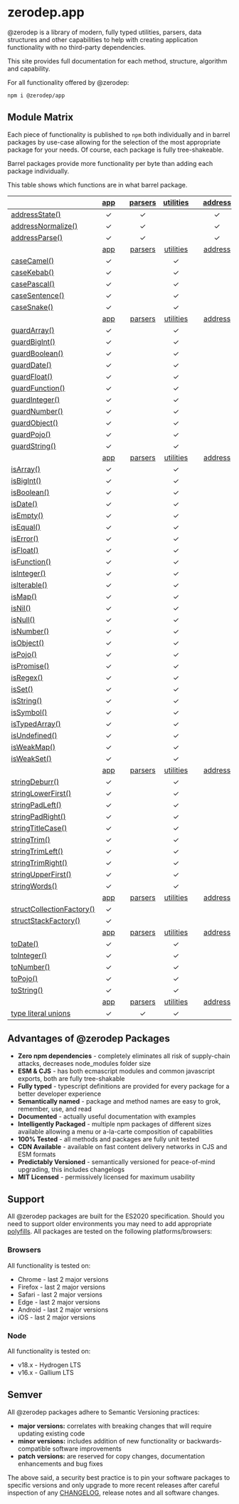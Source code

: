 # zerodep.app

@zerodep is a library of modern, fully typed utilities, parsers, data structures and other capabilities to help with creating application functionality with no third-party dependencies.

This site provides full documentation for each method, structure, algorithm and capability.

For all functionality offered by @zerodep:

```
npm i @zerodep/app
```

## Module Matrix

Each piece of functionality is published to `npm` both individually and in barrel packages by use-case allowing for the selection of the most appropriate package for your needs. Of course, each package is fully tree-shakeable.

Barrel packages provide more functionality per byte than adding each package individually.

This table shows which functions are in what barrel package.

|                                                   | [app](app.md) |     | [parsers](parsers.md) | [utilities](utilities.md) |     | [address](address.md) | [cases](case.md) | [guards](guard.md) | [is](is.md) | [strings](string.md) | [structs](struct.md) | [to](to.md) |
| ------------------------------------------------- | :-----------: | --- | :-------------------: | :-----------------------: | --- | :-------------------: | :--------------: | :----------------: | :---------: | :------------------: | :------------------: | :---------: |
| [addressState()](address/state.md)                |       ✓       |     |           ✓           |                           |     |           ✓           |                  |                    |             |                      |                      |             |
| [addressNormalize()](address/normalize.md)        |       ✓       |     |           ✓           |                           |     |           ✓           |                  |                    |             |                      |                      |             |
| [addressParse()](address/parse.md)                |       ✓       |     |           ✓           |                           |     |           ✓           |                  |                    |             |                      |                      |             |
|                                                   | [app](app.md) |     | [parsers](parsers.md) | [utilities](utilities.md) |     | [address](address.md) | [cases](case.md) | [guards](guard.md) | [is](is.md) | [strings](string.md) | [structs](struct.md) | [to](to.md) |
| [caseCamel()](case/camel.md)                      |       ✓       |     |                       |             ✓             |     |                       |        ✓         |                    |             |                      |                      |             |
| [caseKebab()](case/kebab.md)                      |       ✓       |     |                       |             ✓             |     |                       |        ✓         |                    |             |                      |                      |             |
| [casePascal()](case/pascal.md)                    |       ✓       |     |                       |             ✓             |     |                       |        ✓         |                    |             |                      |                      |             |
| [caseSentence()](case/sentence.md)                |       ✓       |     |                       |             ✓             |     |                       |        ✓         |                    |             |                      |                      |             |
| [caseSnake()](case/snake.md)                      |       ✓       |     |                       |             ✓             |     |                       |        ✓         |                    |             |                      |                      |             |
|                                                   | [app](app.md) |     | [parsers](parsers.md) | [utilities](utilities.md) |     | [address](address.md) | [cases](case.md) | [guards](guard.md) | [is](is.md) | [strings](string.md) | [structs](struct.md) | [to](to.md) |
| [guardArray()](guard/array.md)                    |       ✓       |     |                       |             ✓             |     |                       |                  |         ✓          |             |                      |                      |             |
| [guardBigInt()](guard/bigint.md)                  |       ✓       |     |                       |             ✓             |     |                       |                  |         ✓          |             |                      |                      |             |
| [guardBoolean()](guard/boolean.md)                |       ✓       |     |                       |             ✓             |     |                       |                  |         ✓          |             |                      |                      |             |
| [guardDate()](guard/date.md)                      |       ✓       |     |                       |             ✓             |     |                       |                  |         ✓          |             |                      |                      |             |
| [guardFloat()](guard/float.md)                    |       ✓       |     |                       |             ✓             |     |                       |                  |         ✓          |             |                      |                      |             |
| [guardFunction()](guard/function.md)              |       ✓       |     |                       |             ✓             |     |                       |                  |         ✓          |             |                      |                      |             |
| [guardInteger()](guard/integer.md)                |       ✓       |     |                       |             ✓             |     |                       |                  |         ✓          |             |                      |                      |             |
| [guardNumber()](guard/number.md)                  |       ✓       |     |                       |             ✓             |     |                       |                  |         ✓          |             |                      |                      |             |
| [guardObject()](guard/object.md)                  |       ✓       |     |                       |             ✓             |     |                       |                  |         ✓          |             |                      |                      |             |
| [guardPojo()](guard/pojo.md)                      |       ✓       |     |                       |             ✓             |     |                       |                  |         ✓          |             |                      |                      |             |
| [guardString()](guard/string.md)                  |       ✓       |     |                       |             ✓             |     |                       |                  |         ✓          |             |                      |                      |             |
|                                                   | [app](app.md) |     | [parsers](parsers.md) | [utilities](utilities.md) |     | [address](address.md) | [cases](case.md) | [guards](guard.md) | [is](is.md) | [strings](string.md) | [structs](struct.md) | [to](to.md) |
| [isArray()](is/array.md)                          |       ✓       |     |                       |             ✓             |     |                       |                  |                    |      ✓      |                      |                      |             |
| [isBigInt()](is/bigint.md)                        |       ✓       |     |                       |             ✓             |     |                       |                  |                    |      ✓      |                      |                      |             |
| [isBoolean()](is/boolean.md)                      |       ✓       |     |                       |             ✓             |     |                       |                  |                    |      ✓      |                      |                      |             |
| [isDate()](is/date.md)                            |       ✓       |     |                       |             ✓             |     |                       |                  |                    |      ✓      |                      |                      |             |
| [isEmpty()](is/empty.md)                          |       ✓       |     |                       |             ✓             |     |                       |                  |                    |      ✓      |                      |                      |             |
| [isEqual()](is/equal.md)                          |       ✓       |     |                       |             ✓             |     |                       |                  |                    |      ✓      |                      |                      |             |
| [isError()](is/error.md)                          |       ✓       |     |                       |             ✓             |     |                       |                  |                    |      ✓      |                      |                      |             |
| [isFloat()](is/float.md)                          |       ✓       |     |                       |             ✓             |     |                       |                  |                    |      ✓      |                      |                      |             |
| [isFunction()](is/function.md)                    |       ✓       |     |                       |             ✓             |     |                       |                  |                    |      ✓      |                      |                      |             |
| [isInteger()](is/integer.md)                      |       ✓       |     |                       |             ✓             |     |                       |                  |                    |      ✓      |                      |                      |             |
| [isIterable()](is/iterable.md)                    |       ✓       |     |                       |             ✓             |     |                       |                  |                    |      ✓      |                      |                      |             |
| [isMap()](is/map.md)                              |       ✓       |     |                       |             ✓             |     |                       |                  |                    |      ✓      |                      |                      |             |
| [isNil()](is/nil.md)                              |       ✓       |     |                       |             ✓             |     |                       |                  |                    |      ✓      |                      |                      |             |
| [isNull()](is/null.md)                            |       ✓       |     |                       |             ✓             |     |                       |                  |                    |      ✓      |                      |                      |             |
| [isNumber()](is/number.md)                        |       ✓       |     |                       |             ✓             |     |                       |                  |                    |      ✓      |                      |                      |             |
| [isObject()](is/object.md)                        |       ✓       |     |                       |             ✓             |     |                       |                  |                    |      ✓      |                      |                      |             |
| [isPojo()](is/pojo.md)                            |       ✓       |     |                       |             ✓             |     |                       |                  |                    |      ✓      |                      |                      |             |
| [isPromise()](is/promise.md)                      |       ✓       |     |                       |             ✓             |     |                       |                  |                    |      ✓      |                      |                      |             |
| [isRegex()](is/regex.md)                          |       ✓       |     |                       |             ✓             |     |                       |                  |                    |      ✓      |                      |                      |             |
| [isSet()](is/set.md)                              |       ✓       |     |                       |             ✓             |     |                       |                  |                    |      ✓      |                      |                      |             |
| [isString()](is/string.md)                        |       ✓       |     |                       |             ✓             |     |                       |                  |                    |      ✓      |                      |                      |             |
| [isSymbol()](is/symbol.md)                        |       ✓       |     |                       |             ✓             |     |                       |                  |                    |      ✓      |                      |                      |             |
| [isTypedArray()](is/typedArray.md)                |       ✓       |     |                       |             ✓             |     |                       |                  |                    |      ✓      |                      |                      |             |
| [isUndefined()](is/undefined.md)                  |       ✓       |     |                       |             ✓             |     |                       |                  |                    |      ✓      |                      |                      |             |
| [isWeakMap()](is/weakMap.md)                      |       ✓       |     |                       |             ✓             |     |                       |                  |                    |      ✓      |                      |                      |             |
| [isWeakSet()](is/weakSet.md)                      |       ✓       |     |                       |             ✓             |     |                       |                  |                    |      ✓      |                      |                      |             |
|                                                   | [app](app.md) |     | [parsers](parsers.md) | [utilities](utilities.md) |     | [address](address.md) | [cases](case.md) | [guards](guard.md) | [is](is.md) | [strings](string.md) | [structs](struct.md) | [to](to.md) |
| [stringDeburr()](string/deburr.md)                |       ✓       |     |                       |             ✓             |     |                       |                  |                    |             |          ✓           |                      |             |
| [stringLowerFirst()](string/lowerFirst.md)        |       ✓       |     |                       |             ✓             |     |                       |                  |                    |             |          ✓           |                      |             |
| [stringPadLeft()](string/padleft.md)              |       ✓       |     |                       |             ✓             |     |                       |                  |                    |             |          ✓           |                      |             |
| [stringPadRight()](string/padRight.md)            |       ✓       |     |                       |             ✓             |     |                       |                  |                    |             |          ✓           |                      |             |
| [stringTitleCase()](string/titleCase.md)          |       ✓       |     |                       |             ✓             |     |                       |                  |                    |             |          ✓           |                      |             |
| [stringTrim()](string/trim.md)                    |       ✓       |     |                       |             ✓             |     |                       |                  |                    |             |          ✓           |                      |             |
| [stringTrimLeft()](string/trimLeft.md)            |       ✓       |     |                       |             ✓             |     |                       |                  |                    |             |          ✓           |                      |             |
| [stringTrimRight()](string/trimRight.md)          |       ✓       |     |                       |             ✓             |     |                       |                  |                    |             |          ✓           |                      |             |
| [stringUpperFirst()](string/upperFirst.md)        |       ✓       |     |                       |             ✓             |     |                       |                  |                    |             |          ✓           |                      |             |
| [stringWords()](string/words.md)                  |       ✓       |     |                       |             ✓             |     |                       |                  |                    |             |          ✓           |                      |             |
|                                                   | [app](app.md) |     | [parsers](parsers.md) | [utilities](utilities.md) |     | [address](address.md) | [cases](case.md) | [guards](guard.md) | [is](is.md) | [strings](string.md) | [structs](struct.md) | [to](to.md) |
| [structCollectionFactory()](struct/collection.md) |       ✓       |     |                       |                           |     |                       |                  |                    |             |                      |          ✓           |             |
| [structStackFactory()](struct/stack.md)           |       ✓       |     |                       |                           |     |                       |                  |                    |             |                      |          ✓           |             |
|                                                   | [app](app.md) |     | [parsers](parsers.md) | [utilities](utilities.md) |     | [address](address.md) | [cases](case.md) | [guards](guard.md) | [is](is.md) | [strings](string.md) | [structs](struct.md) | [to](to.md) |
| [toDate()](to/date.md)                            |       ✓       |     |                       |             ✓             |     |                       |                  |                    |             |                      |                      |      ✓      |
| [toInteger()](to/integer.md)                      |       ✓       |     |                       |             ✓             |     |                       |                  |                    |             |                      |                      |      ✓      |
| [toNumber()](to/number.md)                        |       ✓       |     |                       |             ✓             |     |                       |                  |                    |             |                      |                      |      ✓      |
| [toPojo()](to/pojo.md)                            |       ✓       |     |                       |             ✓             |     |                       |                  |                    |             |                      |                      |      ✓      |
| [toString()](to/string.md)                        |       ✓       |     |                       |             ✓             |     |                       |                  |                    |             |                      |                      |      ✓      |
|                                                   | [app](app.md) |     | [parsers](parsers.md) | [utilities](utilities.md) |     | [address](address.md) | [cases](case.md) | [guards](guard.md) | [is](is.md) | [strings](string.md) | [structs](struct.md) | [to](to.md) |
| [type literal unions](types.md)                   |       ✓       |     |           ✓           |             ✓             |     |                       |                  |                    |             |                      |                      |             |

## Advantages of @zerodep Packages

- **Zero npm dependencies** - completely eliminates all risk of supply-chain attacks, decreases node_modules folder size
- **ESM & CJS** - has both ecmascript modules and common javascript exports, both are fully tree-shakable
- **Fully typed** - typescript definitions are provided for every package for a better developer experience
- **Semantically named** - package and method names are easy to grok, remember, use, and read
- **Documented** - actually useful documentation with examples
- **Intelligently Packaged** - multiple npm packages of different sizes available allowing a menu or a-la-carte composition of capabilities
- **100% Tested** - all methods and packages are fully unit tested
- **CDN Available** - available on fast content delivery networks in CJS and ESM formats
- **Predictably Versioned** - semantically versioned for peace-of-mind upgrading, this includes changelogs
- **MIT Licensed** - permissively licensed for maximum usability

## Support

All @zerodep packages are built for the ES2020 specification. Should you need to support older environments you may need to add appropriate [polyfills](https://developer.mozilla.org/en-US/docs/Glossary/Polyfill). All packages are tested on the following platforms/browsers:

### Browsers

All functionality is tested on:

- Chrome - last 2 major versions
- Firefox - last 2 major versions
- Safari - last 2 major versions
- Edge - last 2 major versions
- Android - last 2 major versions
- iOS - last 2 major versions

### Node

All functionality is tested on:

- v18.x - Hydrogen LTS
- v16.x - Gallium LTS

## Semver

All @zerodep packages adhere to Semantic Versioning practices:

- **major versions:** correlates with breaking changes that will require updating existing code
- **minor versions:** includes addition of new functionality or backwards-compatible software improvements
- **patch versions:** are reserved for copy changes, documentation enhancements and bug fixes

The above said, a security best practice is to pin your software packages to specific versions and only upgrade to more recent releases after careful inspection of any [CHANGELOG](CHANGELOG.md), release notes and all software changes.
